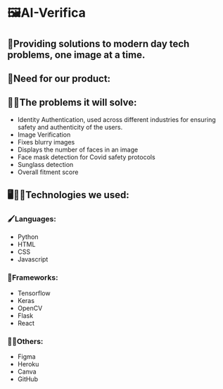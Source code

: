 # 🖼️AI-Verifica

## 📢Providing solutions to modern day tech problems, one image at a time.

## 🤔Need for our product:

## 🧑‍🏫The problems it will solve:
- Identity Authentication, used across different industries for ensuring safety and authenticity of the users.  
- Image Verification 
- Fixes blurry images
- Displays the number of faces in an image
- Face mask detection for Covid safety protocols
- Sunglass detection
- Overall fitment score

## 🖥️👨‍💻Technologies we used:

### 🖌️Languages:
- Python
- HTML
- CSS
- Javascript

### 👀Frameworks:

- Tensorflow
- Keras
- OpenCV
- Flask
- React

### 👨‍🎨Others:
- Figma
- Heroku
- Canva
- GitHub

